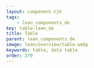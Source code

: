 ```yaml
---
layout: component.njk
tags: 
    - lean_components_de
key: table-lean_de
title: Table
parent: lean_components_de
image: lean/overview/table.webp
keywords: table, data table
order: 270
---
```



